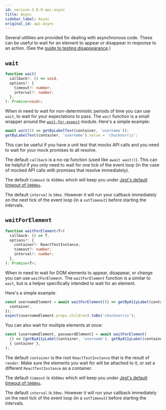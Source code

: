 ```yaml
---
id: version-2.0.0-api-async
title: Async
sidebar_label: Async
original_id: api-async
---
```


Several utilities are provided for dealing with asynchronous code. These can be useful to wait for
an element to appear or disappear in response to an action. (See the
[guide to testing disappearance](guide-disappearance.md).)

## `wait`

```typescript
function wait(
  callback?: () => void,
  options?: {
    timeout?: number;
    interval?: number;
  },
): Promise<void>;
```

When in need to wait for non-deterministic periods of time you can use `wait`, to wait for your
expectations to pass. The `wait` function is a small wrapper around the
[`wait-for-expect`](https://github.com/TheBrainFamily/wait-for-expect) module. Here's a simple
example:

```javascript
await wait(() => getByLabelText(container, 'username'));
getByLabelText(container, 'username').value = 'chucknorris';
```

This can be useful if you have a unit test that mocks API calls and you need to wait for your mock
promises to all resolve.

The default `callback` is a no-op function (used like `await wait()`). This can be helpful if you
only need to wait for one tick of the event loop (in the case of mocked API calls with promises that
resolve immediately).

The default `timeout` is `4500ms` which will keep you under
[Jest's default timeout of `5000ms`](https://facebook.github.io/jest/docs/en/jest-object.html#jestsettimeouttimeout).

The default `interval` is `50ms`. However it will run your callback immediately on the next tick of
the event loop (in a `setTimeout`) before starting the intervals.

## `waitForElement`

```typescript
function waitForElement<T>(
  callback: () => T,
  options?: {
    container?: ReactTestInstance;
    timeout?: number;
    interval?: number;
  },
): Promise<T>;
```

When in need to wait for DOM elements to appear, disappear, or change you can use `waitForElement`.
The `waitForElement` function is a similar to `wait`, but is a helper specifically intended to wait
for an element.

Here's a simple example:

```javascript
const usernameElement = await waitForElement(() => getByA11yLabel(container, 'username'), {
  container,
});
expect(usernameElement.props.children).toBe('chucknorris');
```

You can also wait for multiple elements at once:

```javascript
const [usernameElement, passwordElement] = await waitForElement(
  () => [getByA11yLabel(container, 'username'), getByA11yLabel(container, 'password')],
  { container },
);
```

The default `container` is the root `ReactTestInstance` that is the result of `render`. Make sure
the elements you wait for will be attached to it, or set a different `ReactTestInstance` as a
container.

The default `timeout` is `4500ms` which will keep you under
[Jest's default timeout of `5000ms`](https://facebook.github.io/jest/docs/en/jest-object.html#jestsettimeouttimeout).

The default `interval` is `50ms`. However it will run your callback immediately on the next tick of
the event loop (in a `setTimeout`) before starting the intervals.
